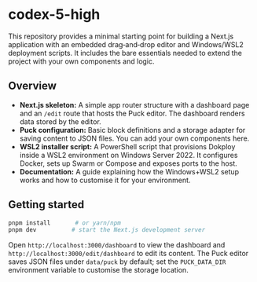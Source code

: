 # codex-5-high

This repository provides a minimal starting point for building a Next.js application with
an embedded drag‑and‑drop editor and Windows/WSL2 deployment scripts.  It includes the
bare essentials needed to extend the project with your own components and logic.

## Overview

* **Next.js skeleton:** A simple app router structure with a dashboard page and an
  `/edit` route that hosts the Puck editor.  The dashboard renders data stored
  by the editor.
* **Puck configuration:** Basic block definitions and a storage adapter for saving
  content to JSON files.  You can add your own components here.
* **WSL2 installer script:** A PowerShell script that provisions Dokploy inside a WSL2
  environment on Windows Server 2022.  It configures Docker, sets up Swarm or
  Compose and exposes ports to the host.
* **Documentation:** A guide explaining how the Windows+WSL2 setup works and how to
  customise it for your environment.

## Getting started

```bash
pnpm install       # or yarn/npm
pnpm dev          # start the Next.js development server
```

Open `http://localhost:3000/dashboard` to view the dashboard and
`http://localhost:3000/edit/dashboard` to edit its content.  The Puck editor
saves JSON files under `data/puck` by default; set the `PUCK_DATA_DIR` environment
variable to customise the storage location.
